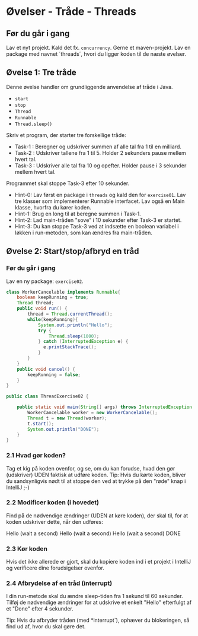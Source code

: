 # Øvelser - Tråde - Threads

## Før du går i gang

Lav et nyt projekt. Kald det fx. `concurrency`. Gerne et maven-projekt. Lav en package med navnet ´threads´, hvori du ligger koden til de næste øvelser.

## Øvelse 1: Tre tråde

Denne øvelse handler om grundliggende anvendelse af tråde i Java.

- `start`
- `stop`
- `Thread`
- `Runnable`
- `Thread.sleep()`

Skriv et program, der starter tre forskellige tråde:

- Task-1 : Beregner og udskriver summen af alle tal fra 1 til en milliard.
- Task-2 : Udskriver tallene fra 1 til 5. Holder 2 sekunders pause mellem hvert tal.
- Task-3 : Udskriver alle tal fra 10 og opefter. Holder pause i 3 sekunder mellem hvert tal.

Programmet skal stoppe Task-3 efter 10 sekunder.

- Hint-0: Lav først en package i `threads` og kald den for `exercise01`. Lav tre klasser som implementerer Runnable interfacet. Lav også en Main klasse, hvorfra du kører koden.
- Hint-1: Brug en long til at beregne summen i Task-1.
- Hint-2: Lad main-tråden "sove" i 10 sekunder efter Task-3 er startet.
- Hint-3: Du kan stoppe Task-3 ved at indsætte en boolean variabel i løkken i run-metoden, som kan ændres fra main-tråden.

## Øvelse 2: Start/stop/afbryd en tråd

### Før du går i gang

Lav en ny package: `exercise02`.

```java
class WorkerCancelable implements Runnable{
    boolean keepRunning = true;
    Thread thread;
    public void run() {
        thread = Thread.currentThread();
        while(keepRunning){
            System.out.println("Hello");
            try {
                Thread.sleep(1000);
            } catch (InterruptedException e) {
              e.printStackTrace();
            }
        }
    }
    public void cancel() {
        keepRunning = false;
    }
}
```

```java
public class ThreadExercise02 {

    public static void main(String[] args) throws InterruptedException {
        WorkerCancelable worker = new WorkerCancelable();
        Thread t = new Thread(worker);
        t.start();
        System.out.println("DONE");
    }
}
```

### 2.1 Hvad gør koden?

Tag et kig på koden ovenfor, og se, om du kan forudse, hvad den gør (udskriver) UDEN faktisk at udføre koden.
Tip: Hvis du kørte koden, bliver du sandsynligvis nødt til at stoppe den ved at trykke på den "røde" knap i IntelliJ ;-)

### 2.2 Modificer koden (i hovedet)

Find på de nødvendige ændringer (UDEN at køre koden), der skal til, for at koden udskriver dette, når den udføres:

Hello (wait a second)
Hello (wait a second)
Hello (wait a second)
DONE

### 2.3 Kør koden

Hvis det ikke allerede er gjort, skal du kopiere koden ind i et projekt i IntelliJ og verificere dine forudsigelser ovenfor.

### 2.4 Afbrydelse af en tråd (interrupt)

I din run-metode skal du ændre sleep-tiden fra 1 sekund til 60 sekunder.
Tilføj de nødvendige ændringer for at udskrive et enkelt "Hello" efterfulgt af et "Done" efter 4 sekunder.

Tip: Hvis du afbryder tråden (med *interrupt`), ophæver du blokeringen, så find ud af, hvor du skal gøre det.
